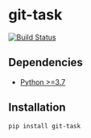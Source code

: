 # git-task

[![Build Status](https://travis-ci.com/bessbd/git-task.svg?branch=master)](https://travis-ci.com/bessbd/git-task)

## Dependencies
* [Python >=3.7](https://www.python.org/downloads/release/python-370/)

## Installation

```
pip install git-task
```
